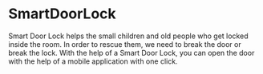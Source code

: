 # SmartDoorLock

Smart Door Lock helps the small children and old people who get locked inside the room. In order to rescue them, we need to break the door or break the lock. With the help of a Smart Door Lock, you can open the door with the help of a mobile application with one click.
